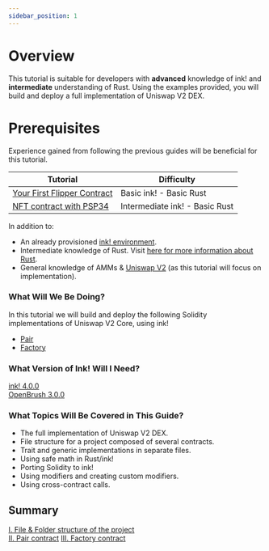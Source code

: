 ```yaml
---
sidebar_position: 1
---
```

# Overview

This tutorial is suitable for developers with **advanced** knowledge of ink! and **intermediate** understanding of Rust. Using the examples provided, you will build and deploy a full implementation of Uniswap V2 DEX.

# Prerequisites

Experience gained from following the previous guides will be beneficial for this tutorial.

| Tutorial                                                                   | Difficulty                     |
|----------------------------------------------------------------------------|--------------------------------|
| [Your First Flipper Contract](../flipper-contract/flipper.md)              | Basic ink! -  Basic Rust       |
| [NFT contract with PSP34](../nft/nft.md)              | Intermediate ink! -  Basic Rust       |          

In addition to:
- An already provisioned [ink! environment](/docs/build/build-on-layer-1/environment/ink_environment.md).
- Intermediate knowledge of Rust. Visit [here for more information about Rust](https://www.rust-lang.org/learn).
- General knowledge of AMMs & [Uniswap V2](https://docs.uniswap.org/contracts/v2/overview) (as this tutorial will focus on implementation).

### What Will We Be Doing?
In this tutorial we will build and deploy the following Solidity implementations of Uniswap V2 Core, using ink!
- [Pair](https://github.com/Uniswap/v2-core/blob/master/contracts/UniswapV2Pair.sol)
- [Factory](https://github.com/Uniswap/v2-core/blob/master/contracts/UniswapV2Factory.sol)

### What Version of Ink! Will I Need?
[ink! 4.0.0](https://github.com/paritytech/ink/tree/v4.0.0)   
[OpenBrush 3.0.0](https://github.com/727-Ventures/openbrush-contracts/tree/3.0.0)

### What Topics Will Be Covered in This Guide?
- The full implementation of Uniswap V2 DEX.
- File structure for a project composed of several contracts.
- Trait and generic implementations in separate files.
- Using safe math in Rust/ink!
- Porting Solidity to ink!
- Using modifiers and creating custom modifiers.
- Using cross-contract calls.

## Summary
[I. File & Folder structure of the project](./Structure/file-structure.md)    
[II. Pair contract](./Pair/psp22.md)
[III. Factory contract](./Factory/getters.md)